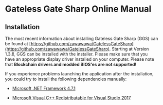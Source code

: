 # Gateless Gate Sharp Online Manual

## Installation

The most recent information about installing Gateless Gate Sharp (GGS) can be found at 
[https://github.com/zawawawa/GatelessGateSharp](https://github.com/zawawawa/GatelessGateSharp).
Starting at Version 1.3.8, GGS can be installed with the installer. Please make sure that you have an appropriate display driver installed 
on your computer. Please note that **Blockchain drivers and modded BIOS'es are not supported!**

If you experience problems launching the application after the installation, you could try to install the following dependencies manually: 

* [Microsoft .NET Framework 4.7.1](https://www.microsoft.com/en-us/download/details.aspx?id=56116)

* [Microsoft Visual C++ Redistributable for Visual Studio 2017](https://aka.ms/vs/15/release/vc_redist.x64.exe)
